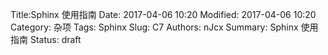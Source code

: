 Title:Sphinx 使用指南
Date: 2017-04-06 10:20
Modified: 2017-04-06 10:20
Category: 杂项
Tags: Sphinx
Slug: C7
Authors: nJcx
Summary: Sphinx 使用指南
Status: draft

